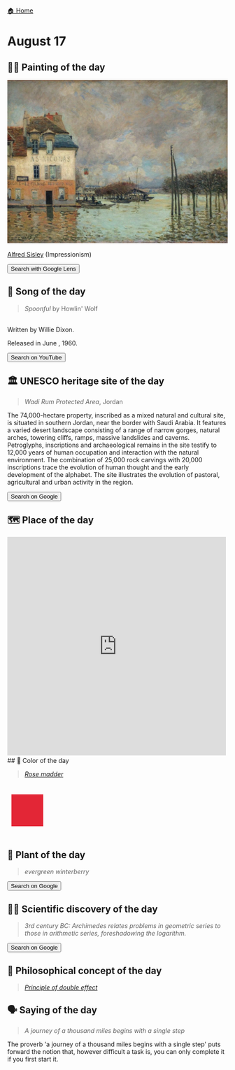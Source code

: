 
[🏠 Home](../../index.md)

# August 17

## 🧑‍🎨 Painting of the day

<img width="600" src="../img/Alfred_Sisley_5.jpg">

[Alfred Sisley](http://en.wikipedia.org/wiki/Alfred_Sisley) (Impressionism)

<button class="btn btn-success"
onclick=" window.open('https://lens.google.com/uploadbyurl?url=https://iretes.github.io/one-a-day/data/img/Alfred_Sisley_5.jpg','_blank')">
Search with Google Lens
</button>

## 🎼 Song of the day

> *Spoonful*
by Howlin' Wolf

<br />Written by Willie Dixon.

Released in June , 1960.

<button class="btn btn-success"
onclick=" window.open('http://www.youtube.com/search?q=Spoonful by Howlin  Wolf','_blank')">
Search on YouTube
</button>

## 🏛️ UNESCO heritage site of the day

> *Wadi Rum Protected Area*, Jordan

<p>The 74,000-hectare property, inscribed as a mixed natural and cultural site, is situated in southern Jordan, near the border with Saudi Arabia. It features a varied desert landscape consisting of a range of narrow gorges, natural arches, towering cliffs, ramps, massive landslides and caverns. Petroglyphs, inscriptions and archaeological remains in the site testify to 12,000 years of human occupation and interaction with the natural environment. The combination of 25,000 rock carvings with 20,000 inscriptions trace the evolution of human thought and the early development of the alphabet. The site illustrates the evolution of pastoral, agricultural and urban activity in the region.</p>

<button class="btn btn-success"
onclick=" window.open('http://www.google.com/search?q=Wadi Rum Protected Area','_blank')">
Search on Google
</button>

## 🗺️ Place of the day

<iframe
src="https://www.mapcrunch.com"
name="mapcrunch"
width="500"
height="500"
allowTransparency="true"
scrolling="no"
frameborder="0"
>
</iframe>
## 🎨 Color of the day

> *[Rose madder](https://en.wikipedia.org/wiki/Alizarin)*

<div style="color:#E32636; font-size: 100px;">&#9632;</div>

## 🌿 Plant of the day

> *evergreen winterberry*

<button class="btn btn-success"
onclick=" window.open('http://www.google.com/search?q=evergreen winterberry','_blank')">
Search on Google
</button>

## 🧑‍🔬 Scientific discovery of the day

> *3rd century BC: Archimedes relates problems in geometric series to those in arithmetic series, foreshadowing the logarithm.*

<button class="btn btn-success"
onclick=" window.open('http://www.google.com/search?q=3rd century BC: Archimedes relates problems in geometric series to those in arithmetic series, foreshadowing the logarithm.','_blank')"> 
Search on Google
</button>

## 💭 Philosophical concept of the day

> *[Principle of double effect](https://en.wikipedia.org/wiki/Principle_of_double_effect)*

## 🗣️ Saying of the day

> *A journey of a thousand miles begins with a single step*

The proverb 'a journey of a thousand miles begins with a single step' puts forward the notion that, however difficult a task is, you can only complete it if you first start it.
